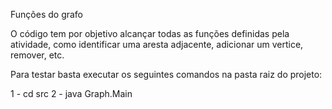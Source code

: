 Funções do grafo

O código tem por objetivo alcançar todas as funções definidas pela atividade, como identificar uma aresta adjacente,
adicionar um vertice, remover, etc.

Para testar basta executar os seguintes comandos na pasta raiz do projeto: 

1 - cd src
2 - java Graph.Main